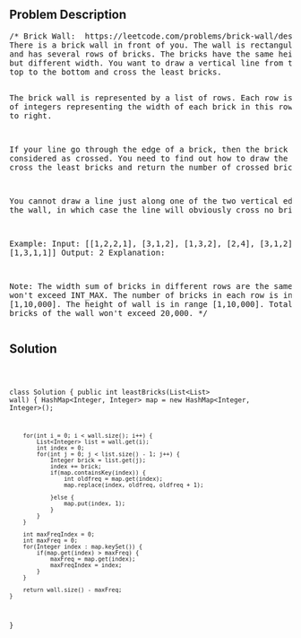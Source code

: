 <!--
<style>
  body { font-family: Arial, sans-serif; }
  .container { max-width: 744px; margin: 0 auto; padding: 10px; }
  .comment-block { background-color: #f9f9f9; padding: 10px; border-left: 5px solid #ccc; max-width: 100%; margin: 20px auto; overflow-wrap: break-word; white-space: pre-wrap; }
  .code-block { background-color: #f4f4f4; padding: 10px; border: 1px solid #ddd; max-width: 100%; margin: 20px auto; overflow-wrap: break-word; white-space: pre-wrap; }
</style>
-->

<div class='container'>
<h2>Problem Description</h2>
<div class='comment-block'>
<pre>
/* Brick Wall:  https://leetcode.com/problems/brick-wall/description/
There is a brick wall in front of you. The wall is rectangular 
and has several rows of bricks. The bricks have the same height 
but different width. You want to draw a vertical line from the 
top to the bottom and cross the least bricks.

The brick wall is represented by a list of rows. Each row is a 
list of integers representing the width of each brick in this 
row from left to right.

If your line go through the edge of a brick, then the brick is 
not considered as crossed. You need to find out how to draw the 
line to cross the least bricks and return the number of crossed bricks.

You cannot draw a line just along one of the two vertical edges 
of the wall, in which case the line will obviously cross no bricks.

Example:
Input: 
[[1,2,2,1],
 [3,1,2],
 [1,3,2],
 [2,4],
 [3,1,2],
 [1,3,1,1]]
Output: 2
Explanation: 

Note:
The width sum of bricks in different rows are the same and won't exceed INT_MAX.
The number of bricks in each row is in range [1,10,000]. The height of wall is 
in range [1,10,000]. Total number of bricks of the wall won't exceed 20,000.
*/
</pre>
</div>

<h2>Solution</h2>
<div class='code-block'>
<pre><code class='language-java'>

class Solution {
    public int leastBricks(List<List<Integer>> wall) {
        HashMap<Integer, Integer> map = new HashMap<Integer, Integer>();
        
        for(int i = 0; i < wall.size(); i++) {
            List<Integer> list = wall.get(i);
            int index = 0;
            for(int j = 0; j < list.size() - 1; j++) {
                Integer brick = list.get(j);
                index += brick;
                if(map.containsKey(index)) {
                    int oldfreq = map.get(index);
                    map.replace(index, oldfreq, oldfreq + 1);
                    
                }else {
                    map.put(index, 1);
                }
            }
        }
        
        int maxFreqIndex = 0;
        int maxFreq = 0;
        for(Integer index : map.keySet()) {
            if(map.get(index) > maxFreq) {
                maxFreq = map.get(index);
                maxFreqIndex = index;
            }
        }
        
        return wall.size() - maxFreq;
    }
}</code></pre>
</div>
</div>
